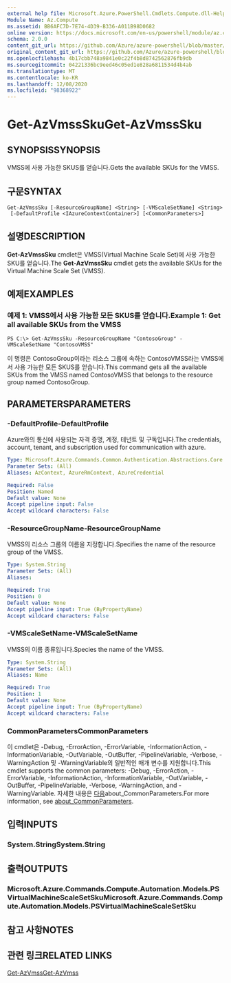 ```yaml
---
external help file: Microsoft.Azure.PowerShell.Cmdlets.Compute.dll-Help.xml
Module Name: Az.Compute
ms.assetid: BB6AFC7D-7E74-4D39-B336-A011B98D0682
online version: https://docs.microsoft.com/en-us/powershell/module/az.compute/get-azvmsssku
schema: 2.0.0
content_git_url: https://github.com/Azure/azure-powershell/blob/master/src/Compute/Compute/help/Get-AzVmssSku.md
original_content_git_url: https://github.com/Azure/azure-powershell/blob/master/src/Compute/Compute/help/Get-AzVmssSku.md
ms.openlocfilehash: 4b17cbb748a9841e0c22f4b8d8742562876fb9db
ms.sourcegitcommit: 04221336bc9eed46c05ed1e828a6811534d4b4ab
ms.translationtype: MT
ms.contentlocale: ko-KR
ms.lasthandoff: 12/08/2020
ms.locfileid: "98368922"
---
```

# <span data-ttu-id="2969c-101">Get-AzVmssSku</span><span class="sxs-lookup"><span data-stu-id="2969c-101">Get-AzVmssSku</span></span>

## <span data-ttu-id="2969c-102">SYNOPSIS</span><span class="sxs-lookup"><span data-stu-id="2969c-102">SYNOPSIS</span></span>
<span data-ttu-id="2969c-103">VMSS에 사용 가능한 SKUS를 얻습니다.</span><span class="sxs-lookup"><span data-stu-id="2969c-103">Gets the available SKUs for the VMSS.</span></span>

## <span data-ttu-id="2969c-104">구문</span><span class="sxs-lookup"><span data-stu-id="2969c-104">SYNTAX</span></span>

```
Get-AzVmssSku [-ResourceGroupName] <String> [-VMScaleSetName] <String>
 [-DefaultProfile <IAzureContextContainer>] [<CommonParameters>]
```

## <span data-ttu-id="2969c-105">설명</span><span class="sxs-lookup"><span data-stu-id="2969c-105">DESCRIPTION</span></span>
<span data-ttu-id="2969c-106">**Get-AzVmssSku** cmdlet은 VMSS(Virtual Machine Scale Set)에 사용 가능한 SKU를 얻습니다.</span><span class="sxs-lookup"><span data-stu-id="2969c-106">The **Get-AzVmssSku** cmdlet gets the available SKUs for the Virtual Machine Scale Set (VMSS).</span></span>

## <span data-ttu-id="2969c-107">예제</span><span class="sxs-lookup"><span data-stu-id="2969c-107">EXAMPLES</span></span>

### <span data-ttu-id="2969c-108">예제 1: VMSS에서 사용 가능한 모든 SKUS를 얻습니다.</span><span class="sxs-lookup"><span data-stu-id="2969c-108">Example 1: Get all available SKUs from the VMSS</span></span>
```
PS C:\> Get-AzVmssSku -ResourceGroupName "ContosoGroup" -VMScaleSetName "ContosoVMSS"
```

<span data-ttu-id="2969c-109">이 명령은 ContosoGroup이라는 리소스 그룹에 속하는 ContosoVMSS라는 VMSS에서 사용 가능한 모든 SKUS를 얻습니다.</span><span class="sxs-lookup"><span data-stu-id="2969c-109">This command gets all the available SKUs from the VMSS named ContosoVMSS that belongs to the resource group named ContosoGroup.</span></span>

## <span data-ttu-id="2969c-110">PARAMETERS</span><span class="sxs-lookup"><span data-stu-id="2969c-110">PARAMETERS</span></span>

### <span data-ttu-id="2969c-111">-DefaultProfile</span><span class="sxs-lookup"><span data-stu-id="2969c-111">-DefaultProfile</span></span>
<span data-ttu-id="2969c-112">Azure와의 통신에 사용되는 자격 증명, 계정, 테넌트 및 구독입니다.</span><span class="sxs-lookup"><span data-stu-id="2969c-112">The credentials, account, tenant, and subscription used for communication with azure.</span></span>

```yaml
Type: Microsoft.Azure.Commands.Common.Authentication.Abstractions.Core.IAzureContextContainer
Parameter Sets: (All)
Aliases: AzContext, AzureRmContext, AzureCredential

Required: False
Position: Named
Default value: None
Accept pipeline input: False
Accept wildcard characters: False
```

### <span data-ttu-id="2969c-113">-ResourceGroupName</span><span class="sxs-lookup"><span data-stu-id="2969c-113">-ResourceGroupName</span></span>
<span data-ttu-id="2969c-114">VMSS의 리소스 그룹의 이름을 지정합니다.</span><span class="sxs-lookup"><span data-stu-id="2969c-114">Specifies the name of the resource group of the VMSS.</span></span>

```yaml
Type: System.String
Parameter Sets: (All)
Aliases:

Required: True
Position: 0
Default value: None
Accept pipeline input: True (ByPropertyName)
Accept wildcard characters: False
```

### <span data-ttu-id="2969c-115">-VMScaleSetName</span><span class="sxs-lookup"><span data-stu-id="2969c-115">-VMScaleSetName</span></span>
<span data-ttu-id="2969c-116">VMSS의 이름 종류입니다.</span><span class="sxs-lookup"><span data-stu-id="2969c-116">Species the name of the VMSS.</span></span>

```yaml
Type: System.String
Parameter Sets: (All)
Aliases: Name

Required: True
Position: 1
Default value: None
Accept pipeline input: True (ByPropertyName)
Accept wildcard characters: False
```

### <span data-ttu-id="2969c-117">CommonParameters</span><span class="sxs-lookup"><span data-stu-id="2969c-117">CommonParameters</span></span>
<span data-ttu-id="2969c-118">이 cmdlet은 -Debug, -ErrorAction, -ErrorVariable, -InformationAction, -InformationVariable, -OutVariable, -OutBuffer, -PipelineVariable, -Verbose, -WarningAction 및 -WarningVariable의 일반적인 매개 변수를 지원합니다.</span><span class="sxs-lookup"><span data-stu-id="2969c-118">This cmdlet supports the common parameters: -Debug, -ErrorAction, -ErrorVariable, -InformationAction, -InformationVariable, -OutVariable, -OutBuffer, -PipelineVariable, -Verbose, -WarningAction, and -WarningVariable.</span></span> <span data-ttu-id="2969c-119">자세한 내용은 [다음](http://go.microsoft.com/fwlink/?LinkID=113216)about_CommonParameters.</span><span class="sxs-lookup"><span data-stu-id="2969c-119">For more information, see [about_CommonParameters](http://go.microsoft.com/fwlink/?LinkID=113216).</span></span>

## <span data-ttu-id="2969c-120">입력</span><span class="sxs-lookup"><span data-stu-id="2969c-120">INPUTS</span></span>

### <span data-ttu-id="2969c-121">System.String</span><span class="sxs-lookup"><span data-stu-id="2969c-121">System.String</span></span>

## <span data-ttu-id="2969c-122">출력</span><span class="sxs-lookup"><span data-stu-id="2969c-122">OUTPUTS</span></span>

### <span data-ttu-id="2969c-123">Microsoft.Azure.Commands.Compute.Automation.Models.PSVirtualMachineScaleSetSku</span><span class="sxs-lookup"><span data-stu-id="2969c-123">Microsoft.Azure.Commands.Compute.Automation.Models.PSVirtualMachineScaleSetSku</span></span>

## <span data-ttu-id="2969c-124">참고 사항</span><span class="sxs-lookup"><span data-stu-id="2969c-124">NOTES</span></span>

## <span data-ttu-id="2969c-125">관련 링크</span><span class="sxs-lookup"><span data-stu-id="2969c-125">RELATED LINKS</span></span>

[<span data-ttu-id="2969c-126">Get-AzVmss</span><span class="sxs-lookup"><span data-stu-id="2969c-126">Get-AzVmss</span></span>](./Get-AzVmss.md)


